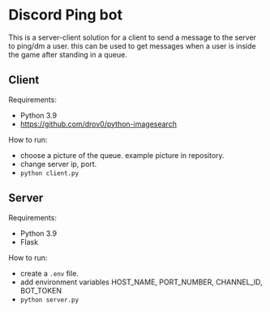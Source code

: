 # Discord Ping bot
This is a server-client solution for a client to send a message to the server
to ping/dm a user. this can be used to get messages when a user is inside the game
after standing in a queue.

## Client
Requirements:
 - Python 3.9
 - https://github.com/drov0/python-imagesearch

How to run:
 - choose a picture of the queue. example picture in repository.
 - change server ip, port.
 - `python client.py`

## Server
Requirements:
 - Python 3.9
 - Flask

How to run:
 - create a `.env` file.
 - add environment variables HOST_NAME, PORT_NUMBER, CHANNEL_ID, BOT_TOKEN
 - `python server.py`